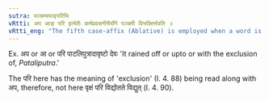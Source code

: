 ```yaml
---
sutra: पञ्चम्यपाङ्परिभिः
vRtti: अप आङ् परि इत्येतैः कर्मप्रवचनीयैर्योगे पञ्चमी विभक्तिर्भवति ॥
vRtti_eng: "The fifth case-affix (Ablative) is employed when a word is governed by the following _karmapravachaniyas_ i.e., _apa_, _an_ and _pari_."
---
```

Ex. अप or आ or परि पाटलिपुत्रादावृष्टो देवः 'It rained off or upto or with the exclusion of, _Pataliputra_.'

The परि here has the meaning of 'exclusion' (I. 4. 88) being read along with अप, therefore, not here वृक्षं परि विद्योतते विद्युत् (I. 4. 90).
